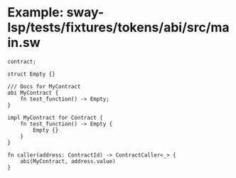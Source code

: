 # Example: sway-lsp/tests/fixtures/tokens/abi/src/main.sw

```sway
contract;

struct Empty {}

/// Docs for MyContract
abi MyContract {
    fn test_function() -> Empty;
}

impl MyContract for Contract {
    fn test_function() -> Empty {
        Empty {}
    }
}

fn caller(address: ContractId) -> ContractCaller<_> {
    abi(MyContract, address.value)
}

```
